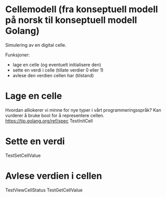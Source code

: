 # Cellemodell (fra konseptuell modell på norsk til konseptuell modell Golang)
Simulering av en digital celle.

Funksjoner:
- lage en celle (og eventuelt initialisere den)
- sette en verdi i celle (tillate verdier 0 eller 1)
- avlese den verdien cellen har (tilstand)

# Lage en celle 
Hvordan alliokerer vi minne for nye typer i vårt programmeringsspråk?
Kan vurderer å bruke bool for å representere cellen.
https://tip.golang.org/ref/spec
TestInitCell

# Sette en verdi
TestSetCellValue 

# Avlese verdien i cellen
TestViewCellStatus
TestGetCellValue